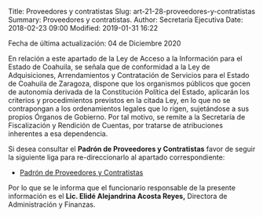 Title: Proveedores y contratistas
Slug: art-21-28-proveedores-y-contratistas
Summary: Proveedores y contratistas.
Author: Secretaría Ejecutiva
Date: 2018-02-23 09:00
Modified: 2019-01-31 16:22


Fecha de última actualización: 04 de Diciembre 2020

En relación a este apartado de la Ley de Acceso a la Información para el Estado de Coahuila, se señala que de conformidad a la Ley de Adquisiciones, Arrendamientos y Contratación de Servicios para el Estado de Coahuila de Zaragoza, dispone que los organismos públicos que gocen de autonomía derivada de la Constitución Política del Estado, aplicarán los criterios y procedimientos previstos en la citada Ley, en lo que no se contrapongan a los ordenamientos legales que lo rigen, sujetándose a sus propios Órganos de Gobierno. Por tal motivo, se remite a la Secretaría de Fiscalización y Rendición de Cuentas, por tratarse de atribuciones inherentes a esa dependencia.

Si desea consultar el **Padrón de Proveedores y Contratistas** favor de seguir la siguiente liga para re-direccionarlo al apartado correspondiente:

* [Padrón de Proveedores y Contratistas](https://www.sefircoahuila.gob.mx/empresarios/ppc/)

Por lo que se le informa que el funcionario responsable de la presente información es el **Lic. Elidé Alejandrina Acosta Reyes,** Directora de Administración y Finanzas.
